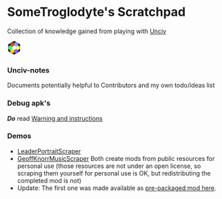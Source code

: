 # SomeTroglodyte's Scratchpad
Collection of knowledge gained from playing with [Unciv](https://github.com/yairm210/Unciv)

![image](https://github.com/yairm210/Unciv/blob/master/extraImages/Unciv%20icon%20v4%20Simplified%2032.png?raw=true)

### Unciv-notes
Documents potentially helpful to Contributors and my own todo/ideas list

### Debug apk's
***Do*** read [Warning and instructions](https://github.com/SomeTroglodyte/Scratchpad/blob/master/Debug%20apk's/Warning%20and%20instructions.md)

### Demos
- [LeaderPortraitScraper](https://github.com/SomeTroglodyte/Scratchpad/blob/master/Demos/LeaderPortraitScraper.md)
- [GeoffKnorrMusicScraper](https://github.com/SomeTroglodyte/Scratchpad/blob/master/Demos/GeoffKnorrMusicScraper.md)
Both create mods from public resources for personal use (those resources are not under an open license, so scraping them yourself for personal use is OK, but redistributing the completed mod is not)
- Update: The first one was made available as [pre-packaged mod here](https://github.com/ArchDuque-Pancake/Civ-V-Leader-portraits).
